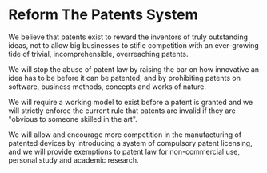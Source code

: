 Reform The Patents System
=========================

We believe that patents exist to reward the inventors of truly 
outstanding ideas, not to allow big businesses to stifle competition 
with an ever-growing tide of trivial, incomprehensible, overreaching 
patents.

We will stop the abuse of patent law by raising the bar on how 
innovative an idea has to be before it can be patented, and by 
prohibiting patents on software, business methods, concepts and works of 
nature.

We will require a working model to exist before a patent is granted and 
we will strictly enforce the current rule that patents are invalid if 
they are "obvious to someone skilled in the art".

We will allow and encourage more competition in the manufacturing of 
patented devices by introducing a system of compulsory patent licensing, 
and we will provide exemptions to patent law for non-commercial use, 
personal study and academic research.